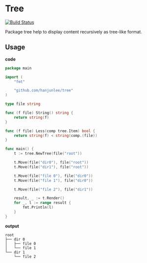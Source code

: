 # Tree

[![Build Status](https://cloud.drone.io/api/badges/hanjunlee/tree/status.svg)](https://cloud.drone.io/hanjunlee/tree)

Package tree help to display content recursively as tree-like format. 

## Usage

**code**

```go
package main

import (
	"fmt"

	"github.com/hanjunlee/tree"
)

type file string

func (f file) String() string {
	return string(f)
}

func (f file) Less(comp tree.Item) bool {
	return string(f) < string(comp.(file))
}

func main() {
	t := tree.NewTree(file("root"))

	t.Move(file("dir0"), file("root"))
	t.Move(file("dir1"), file("root"))

	t.Move(file("file 0"), file("dir0"))
    t.Move(file("file 1"), file("dir0"))

	t.Move(file("file 2"), file("dir1"))

	result, _ := t.Render()
	for _, l := range result {
		fmt.Println(l)
	}
}
```

**output**

```output
root
├── dir 0
│   ├── file 0
│   └── file 1
└── dir 1
    └── file 2
```
